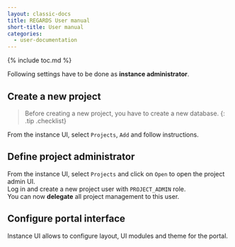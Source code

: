 ```yaml
---
layout: classic-docs
title: REGARDS User manual
short-title: User manual
categories:
  - user-documentation
---
```


{% include toc.md %}

Following settings have to be done as **instance administrator**.

## Create a new project

> Before creating a new project, you have to create a new database.
{: .tip .checklist}

From the instance UI, select `Projects`, `Add` and follow instructions.

## Define project administrator

From the instance UI, select `Projects` and click on `Open` to open the project admin UI.   
Log in and create a new project user with `PROJECT_ADMIN` role.   
You can now **delegate** all project management to this user.

## Configure portal interface

Instance UI allows to configure layout, UI modules and theme for the portal.